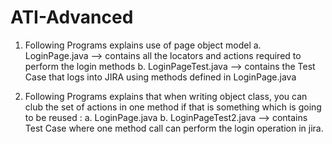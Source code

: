 # ATI-Advanced

1. Following Programs explains use of page object model
a. LoginPage.java --> contains all the locators and actions required to perform the login methods
b. LoginPageTest.java --> contains the Test Case that logs into JIRA using methods defined in LoginPage.java

2. Following Programs explains that when writing object class, you can club the set of actions in one method if that is something which is going to be reused :
a. LoginPage.java
b. LoginPageTest2.java --> contains Test Case where one method call can perform the login operation in jira.
